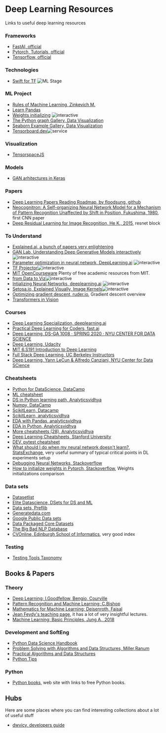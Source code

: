 # Deep Learning Resources
Links to useful deep learning resources

### Frameworks
* [FastAI, official](https://course.fast.ai/)
* [Pytorch, Tutorials, official](https://pytorch.org/tutorials/)
* [Tensorflow, official](https://www.tensorflow.org/learn)

### Technologies
* [Swift for TF](https://colab.research.google.com/github/zaidalyafeai/Notebooks/blob/master/TF_Swift.ipynb#scrollTo=Snub2EZdCKKb) ![ML Stage](https://img.shields.io/badge/-Colab-yellow.svg?style=popout&logo=https://colab.research.google.com/img/colab_favicon_256px.png)

### ML Project

* [Rules of Machine Learning, Zinkevich M.](https://developers.google.com/machine-learning/guides/rules-of-ml)
* [Learn Pandas](https://bitbucket.org/hrojas/learn-pandas/src/master/)
* [Weights initializing](http://www.deeplearning.ai/ai-notes/initialization/#utm_source=social&utm_medium=linkedin&utm_campaign=AINotesInitializationDiscussion1)
![interactive](https://img.shields.io/badge/-interactive-blue.svg?style=popout&logo)
* [The Python graph Gallery, Data Visualization](https://python-graph-gallery.com/all-charts/)
* [Seaborn Example Gallery, Data Visualization](https://seaborn.pydata.org/examples/index.html)
* [Tensorboard.dev](https://tensorboard.dev/)![service](https://img.shields.io/badge/-service-yellowgreen.svg?style=popout&logo)

### Visualization

* [TensorspaceJS](https://github.com/tensorspace-team/tensorspace)

### Models
* [GAN arhitectures in Keras](https://github.com/eriklindernoren/Keras-GAN)

### Papers
* [Deep Learning Papers Reading Roadmap, by floodsung, github](https://github.com/floodsung/Deep-Learning-Papers-Reading-Roadmap)
* [Neocognitron: A Self-organizing Neural Network Model
for a Mechanism of Pattern Recognition
Unaffected by Shift in Position, Fukushima, 1980](https://www.cs.princeton.edu/courses/archive/spr08/cos598B/Readings/Fukushima1980.pdf), first CNN paper
* [Deep Residual Learning for Image Recognition, He K., 2015](https://arxiv.org/pdf/1512.03385.pdf), resnet block


### To Understand
* [Explained.ai, a bunch of papers very enlightening](https://explained.ai/)
* [GAN Lab, Understanding Deep Generative Models interactively](https://poloclub.github.io/ganlab/)![interactive](https://img.shields.io/badge/-interactive-blue.svg?style=popout&logo)
* [Parameter optimization in neural network, DeepLearning.ai](https://www.deeplearning.ai/ai-notes/optimization/?utm_source=social&utm_medium=linkedin&utm_campaign=BlogAINotesOptimizationAugust272019)
![interactive](https://img.shields.io/badge/-interactive-blue.svg?style=popout&logo)
* [TF Projector](https://projector.tensorflow.org/)![interactive](https://img.shields.io/badge/-interactive-blue.svg?style=popout&logo)
* [MIT OpenCourseware](https://ocw.mit.edu/courses/?fbclid=IwAR2RAv1QjpnoQgkZjFLPgu8BCGK0ZsuEWaB76YQz53_eH_IPiYj1s1As5gA) Plenty of free academic resources from MIT.
* [from Data to Viz](https://www.data-to-viz.com/#explore)![interactive](https://img.shields.io/badge/-interactive-blue.svg?style=popout&logo)
* [Intializing Neural Networks, deeplearning.ai](http://www.deeplearning.ai/ai-notes/initialization/) ![interactive](https://img.shields.io/badge/-interactive-blue.svg?style=popout&logo)
* [Setosa.io, Explained Visually, Image Kernels](http://setosa.io/ev/image-kernels/)![interactive](https://img.shields.io/badge/-interactive-blue.svg?style=popout&logo)
* [Optimizing gradient descent, ruder.io](https://ruder.io/optimizing-gradient-descent/), Gradient descent overview
* [Transformers in Vision](https://iaml-it.github.io/posts/2021-04-28-transformers-in-vision/)

### Courses
* [Deep Learning Specialization, deeplearning.ai](https://www.deeplearning.ai/deep-learning-specialization/)
* [Practical Deep Learning for Coders, fast.ai](https://course.fast.ai/)
* [Deep Learning, DS-GA 1008 · SPRING 2020 · NYU CENTER FOR DATA SCIENCE](https://atcold.github.io/pytorch-Deep-Learning/)
* [Deep Learning, Udacity](https://www.udacity.com/course/deep-learning-nanodegree--nd101)
* [MIT 6.S191 Introduction to Deep Learning](http://introtodeeplearning.com/)
* [Full Stack Deep Learning, UC Berkeley Instructors](https://fullstackdeeplearning.com/)
* [Deep Learning, Yann LeCun & Alfredo Canziani, NYU Center for Data SCience](https://atcold.github.io/pytorch-Deep-Learning/)

### Cheatsheets
* [Python for DataScience, DataCamp](https://s3.amazonaws.com/assets.datacamp.com/blog_assets/PythonForDataScience.pdf)
* [ML cheatsheet](https://ml-cheatsheet.readthedocs.io/en/latest/index.html)
* [DS in Python learning path, Analyticsvidhya](https://www.analyticsvidhya.com/blog/2015/05/infographic-quick-guide-learn-python-data-science/)
* [Numpy, DataCamp](https://s3.amazonaws.com/assets.datacamp.com/blog_assets/Numpy_Python_Cheat_Sheet.pdf)
* [ScikitLearn, Datacamp](https://datacamp-community-prod.s3.amazonaws.com/5433fa18-9f43-44cc-b228-74672efcd116)
* [ScikitLearn, analyticsvidhya](https://www.analyticsvidhya.com/infographics/Scikit-Learn-Infographic.pdf)
* [EDA with Pandas, analyticsvidhya](https://www.analyticsvidhya.com/blog/2015/07/11-steps-perform-data-analysis-pandas-python/)
* [EDA in Python, Analyticsvidhya](https://www.analyticsvidhya.com/blog/2015/06/infographic-cheat-sheet-data-exploration-python/)
* [More cheatsheets (28), Analyticsvidhya](https://www.analyticsvidhya.com/blog/2017/02/top-28-cheat-sheets-for-machine-learning-data-science-probability-sql-big-data/)
* [Deep Learning Cheatsheets, Stanford University](https://stanford.edu/~shervine/teaching/cs-229/cheatsheet-deep-learning)
* [DEV, pytest cheatsheet](https://gist.github.com/kwmiebach/3fd49612ef7a52b5ce3a)
* [What should I do when my neural network doesn't learn?, StatsExchange](https://stats.stackexchange.com/questions/352036/what-should-i-do-when-my-neural-network-doesnt-learn), very useful summary of typical critical points in DL experiments setup
* [Debugging Neural Networks, Stackoverflow](https://stackoverflow.com/questions/41488279/neural-network-always-predicts-the-same-class)
* [How to initialize weights in Pytorch, Stackoverflow](https://stackoverflow.com/questions/49433936/how-to-initialize-weights-in-pytorch), Weights initializations comparison

### Data sets
 * [Datasetlist](https://www.datasetlist.com/)
 * [Elite Datascience, DSets for DS and ML](https://elitedatascience.com/datasets)
 * [Data sets, Preflib](http://www.preflib.org/data/)
 * [Generatedata.com](https://www.generatedata.com/)
 * [Google Public Data sets](https://cloud.google.com/public-datasets/)
 * [Data Packaged Core Datasets](https://github.com/datasets)
 * [The Big Bad NLP Database](https://quantumstat.com/dataset/dataset.html?utm_campaign=NLP%20News&utm_medium=email&utm_source=Revue%20newsletter)
 * [CVOnline, Edinburgh School of Informatics](http://homepages.inf.ed.ac.uk/rbf/CVonline/Imagedbase.htm), very good index

### Testing
* [Testing Tools Taxonomy](https://wiki.python.org/moin/PythonTestingToolsTaxonomy)


## Books & Papers

### Theory
* [Deep Learning; I.Goodfellow, Bengio, Courville](https://www.deeplearningbook.org/)
* [Pattern Recognition and Machine Learning; C.Bishop](http://users.isr.ist.utl.pt/~wurmd/Livros/school/Bishop%20-%20Pattern%20Recognition%20And%20Machine%20Learning%20-%20Springer%20%202006.pdf)
* [Mathematics for Machine Learning; Deisenroth, Faisal](https://mml-book.github.io/book/mml-book.pdf)
* [Jean Feydy's teaching page](https://www.math.ens.fr/~feydy/Teaching/index.html), it has a lot of very insightful lectures.
* [Machine Learning: Basic Principles, Jung A., 2018](https://arxiv.org/abs/1805.05052)

### Development and SoftEng
* [Python Data Science Handbook](https://jakevdp.github.io/PythonDataScienceHandbook/)
* [Problem Solving with Algorithms and
Data Structures, Miller,Ranum](https://www.cs.auckland.ac.nz/compsci105s1c/resources/ProblemSolvingwithAlgorithmsandDataStructures.pdf)
* [Practical Algorithms and Data Structures](https://bradfieldcs.com/algos/)
* [Python Tips](https://book.pythontips.com/en/latest/index.html)

### Python
* [Python books](https://pythonbooks.org/), web site with links to free Python books.

## Hubs
Here are some places where you can find interesting collections about a lot of useful stuff
* [dwvicy, developers guide](https://dwvicy.github.io/developers-guide/)
